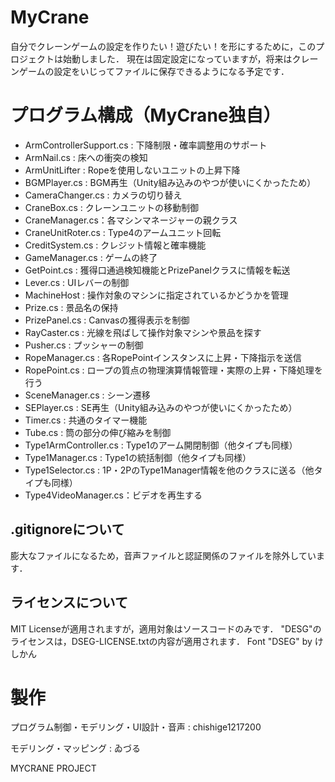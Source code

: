 # MyCrane
自分でクレーンゲームの設定を作りたい！遊びたい！を形にするために，このプロジェクトは始動しました．
現在は固定設定になっていますが，将来はクレーンゲームの設定をいじってファイルに保存できるようになる予定です．

# プログラム構成（MyCrane独自）
- ArmControllerSupport.cs : 下降制限・確率調整用のサポート
- ArmNail.cs : 床への衝突の検知
- ArmUnitLifter : Ropeを使用しないユニットの上昇下降
- BGMPlayer.cs : BGM再生（Unity組み込みのやつが使いにくかったため）
- CameraChanger.cs : カメラの切り替え
- CraneBox.cs : クレーンユニットの移動制御
- CraneManager.cs：各マシンマネージャーの親クラス
- CraneUnitRoter.cs : Type4のアームユニット回転
- CreditSystem.cs : クレジット情報と確率機能
- GameManager.cs : ゲームの終了
- GetPoint.cs : 獲得口通過検知機能とPrizePanelクラスに情報を転送
- Lever.cs : UIレバーの制御
- MachineHost : 操作対象のマシンに指定されているかどうかを管理
- Prize.cs : 景品名の保持
- PrizePanel.cs : Canvasの獲得表示を制御
- RayCaster.cs : 光線を飛ばして操作対象マシンや景品を探す
- Pusher.cs : プッシャーの制御
- RopeManager.cs : 各RopePointインスタンスに上昇・下降指示を送信
- RopePoint.cs : ロープの質点の物理演算情報管理・実際の上昇・下降処理を行う
- SceneManager.cs : シーン遷移
- SEPlayer.cs : SE再生（Unity組み込みのやつが使いにくかったため）
- Timer.cs : 共通のタイマー機能
- Tube.cs : 筒の部分の伸び縮みを制御
- Type1ArmController.cs : Type1のアーム開閉制御（他タイプも同様）
- Type1Manager.cs : Type1の統括制御（他タイプも同様）
- Type1Selector.cs : 1P・2PのType1Manager情報を他のクラスに送る（他タイプも同様）
- Type4VideoManager.cs：ビデオを再生する


## .gitignoreについて
膨大なファイルになるため，音声ファイルと認証関係のファイルを除外しています．

## ライセンスについて
MIT Licenseが適用されますが，適用対象はソースコードのみです．
"DESG"のライセンスは，DSEG-LICENSE.txtの内容が適用されます．
Font "DSEG" by けしかん

# 製作
プログラム制御・モデリング・UI設計・音声 : chishige1217200

モデリング・マッピング : ゐづる

MYCRANE PROJECT
